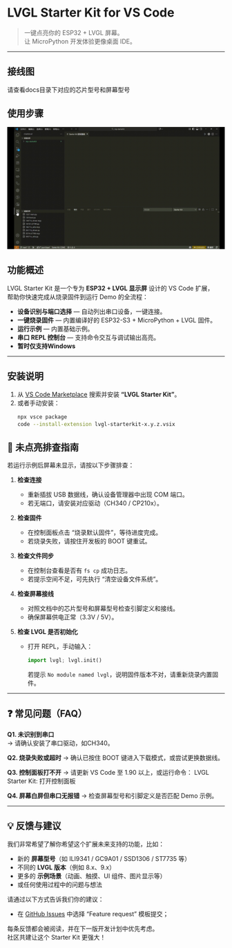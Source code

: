 # LVGL Starter Kit for VS Code

> 一键点亮你的 ESP32 + LVGL 屏幕。  
> 让 MicroPython 开发体验更像桌面 IDE。

---
## 接线图
请查看docs目录下对应的芯片型号和屏幕型号

## 使用步骤
![alt text](/docs/demo.gif)


## 功能概述

LVGL Starter Kit 是一个专为 **ESP32 + LVGL 显示屏** 设计的 VS Code 扩展，  
帮助你快速完成从烧录固件到运行 Demo 的全流程：

-  **设备识别与端口选择** — 自动列出串口设备，一键连接。
-  **一键烧录固件** — 内置编译好的 ESP32-S3 + MicroPython + LVGL 固件。
-  **运行示例** — 内置基础示例。
-  **串口 REPL 控制台** — 支持命令交互与调试输出高亮。
-  **暂时仅支持Windows** 

---

##  安装说明


1. 从 [VS Code Marketplace](https://marketplace.visualstudio.com/) 搜索并安装 **“LVGL Starter Kit”**。  
2. 或者手动安装：
   ```bash
   npx vsce package
   code --install-extension lvgl-starterkit-x.y.z.vsix


## 🧭 未点亮排查指南

若运行示例后屏幕未显示，请按以下步骤排查：

1. **检查连接**  
   - 重新插拔 USB 数据线，确认设备管理器中出现 COM 端口。  
   - 若无端口，请安装对应驱动（CH340 / CP210x）。  

2. **检查固件**  
   - 在控制面板点击 “烧录默认固件”，等待进度完成。  
   - 若烧录失败，请按住开发板的 BOOT 键重试。  

3. **检查文件同步**  
   - 在控制台查看是否有 `fs cp` 成功日志。  
   - 若提示空间不足，可先执行 “清空设备文件系统”。  

4. **检查屏幕接线**  
   - 对照文档中的芯片型号和屏幕型号检查引脚定义和接线。  
   - 确保屏幕供电正常（3.3V / 5V）。  

5. **检查 LVGL 是否初始化**  
   - 打开 REPL，手动输入：  
     ```python
     import lvgl; lvgl.init()
     ```  
     若提示 `No module named lvgl`，说明固件版本不对，请重新烧录内置固件。

---

## ❓ 常见问题（FAQ）

**Q1. 未识别到串口**  
→ 请确认安装了串口驱动，如CH340。

**Q2. 烧录失败或超时**
→ 确认已按住 BOOT 键进入下载模式，或尝试更换数据线。

**Q3. 控制面板打不开**
→ 请更新 VS Code 至 1.90 以上，或运行命令：
LVGL Starter Kit: 打开控制面板

**Q4. 屏幕白屏但串口无报错**
→ 检查屏幕型号和引脚定义是否匹配 Demo 示例。

---



## 💡 反馈与建议

我们非常希望了解你希望这个扩展未来支持的功能，比如：

- 新的 **屏幕型号**（如 ILI9341 / GC9A01 / SSD1306 / ST7735 等）  
- 不同的 **LVGL 版本**（例如 8.x、9.x）  
- 更多的 **示例场景**（动画、触摸、UI 组件、图片显示等）  
- 或任何使用过程中的问题与想法  

请通过以下方式告诉我们你的建议：

- 在 [GitHub Issues](https://github.com/abyssalyanbin/mp-lvgl-starterkit/issues) 中选择 “Feature request” 模板提交；

每条反馈都会被阅读，并在下一版开发计划中优先考虑。  
社区共建让这个 Starter Kit 更强大！ 



